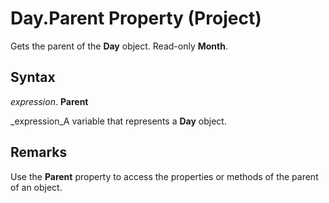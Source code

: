 
# Day.Parent Property (Project)

Gets the parent of the  **Day** object. Read-only **Month**.


## Syntax

 _expression_. **Parent**

 _expression_A variable that represents a  **Day** object.


## Remarks

Use the  **Parent** property to access the properties or methods of the parent of an object.

